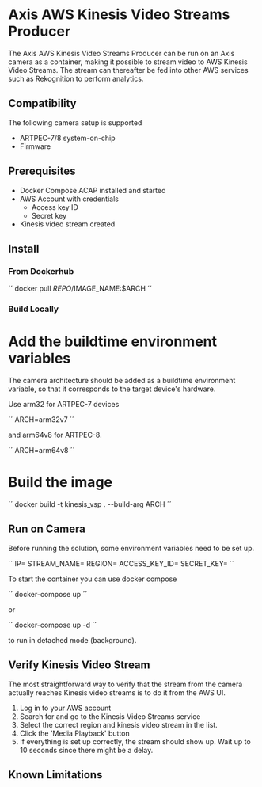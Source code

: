 # Axis AWS Kinesis Video Streams Producer

The Axis AWS Kinesis Video Streams Producer can be run on an Axis camera as a container, making it possible to stream video to AWS Kinesis Video Streams. The stream can thereafter be fed into other AWS services such as Rekognition to perform analytics.

## Compatibility

The following camera setup is supported

- ARTPEC-7/8 system-on-chip
- Firmware

## Prerequisites

- Docker Compose ACAP installed and started
- AWS Account with credentials
  - Access key ID
  - Secret key
- Kinesis video stream created

## Install

### From Dockerhub

´´
docker pull $REPO/$IMAGE_NAME:$ARCH
´´

### Build Locally

# Add the buildtime environment variables

The camera architecture should be added as a buildtime environment variable, so that it corresponds to the target device's hardware.

Use arm32 for ARTPEC-7 devices

´´
ARCH=arm32v7
´´

and arm64v8 for ARTPEC-8.

´´
ARCH=arm64v8
´´

# Build the image

´´
docker build -t kinesis_vsp . --build-arg ARCH
´´

## Run on Camera

Before running the solution, some environment variables need to be set up.

´´
IP=<camera IP>
STREAM_NAME=<Kinesis video stream name>
REGION=<aws-region>
ACCESS_KEY_ID=<AWS access key ID>
SECRET_KEY=<AWS secret key>
´´

To start the container you can use docker compose


´´
docker-compose up
´´

or

´´
docker-compose up -d
´´

to run in detached mode (background).


## Verify Kinesis Video Stream

The most straightforward way to verify that the stream from the camera actually reaches Kinesis video streams is to do it from the AWS UI. 

1. Log in to your AWS account
2. Search for and go to the Kinesis Video Streams service
3. Select the correct region and kinesis video stream in the list.
4. Click the 'Media Playback' button
5. If everything is set up correctly, the stream should show up. Wait up to 10 seconds since there might be a delay. 

## Known Limitations
